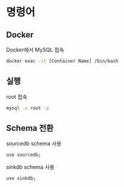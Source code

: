 # 명령어

## Docker

Docker에서 MySQL 접속

``` bash
docker exec -it [Container Name] /bin/bash
```

## 실행

root 접속

``` bash
mysql -u root -p
```

## Schema 전환

sourcedb schema 사용

``` bash
use sourcedb;
```

sinkdb schema 사용

``` bash
use sinkdb;
```